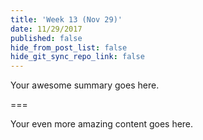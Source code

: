 ```yaml
---
title: 'Week 13 (Nov 29)'
date: 11/29/2017
published: false
hide_from_post_list: false
hide_git_sync_repo_link: false
---
```


Your awesome summary goes here.

===

Your even more amazing content goes here.
